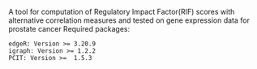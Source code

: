 A tool for computation of Regulatory Impact Factor(RIF) scores with alternative correlation measures  and tested on gene expression data for prostate cancer
Required packages:

	edgeR: Version >= 3.20.9
	igraph: Version >= 1.2.2
	PCIT: Version >=  1.5.3
